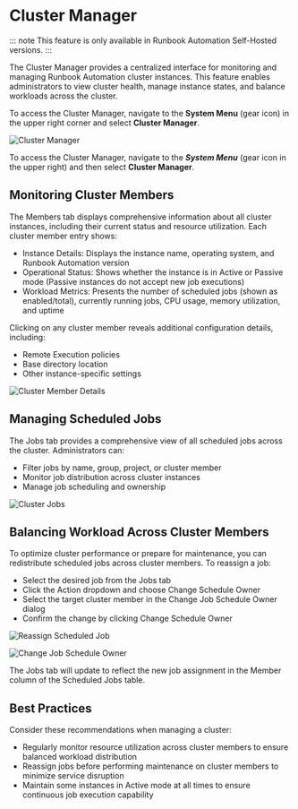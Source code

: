 # Cluster Manager

::: note
This feature is only available in Runbook Automation Self-Hosted versions.
:::

The Cluster Manager provides a centralized interface for monitoring and managing Runbook Automation cluster instances. This feature enables administrators to view cluster health, manage instance states, and balance workloads across the cluster.

To access the Cluster Manager, navigate to the **System Menu** (gear icon) in the upper right corner and select **Cluster Manager**.

![Cluster Manager](/assets/img/cluster-manager.png)<br>

To access the Cluster Manager, navigate to the **_System Menu_** (gear icon in the upper right) and then select **Cluster Manager**.

## Monitoring Cluster Members

The Members tab displays comprehensive information about all cluster instances, including their current status and resource utilization. Each cluster member entry shows:

* Instance Details: Displays the instance name, operating system, and Runbook Automation version
* Operational Status: Shows whether the instance is in Active or Passive mode (Passive instances do not accept new job executions)
* Workload Metrics: Presents the number of scheduled jobs (shown as enabled/total), currently running jobs, CPU usage, memory utilization, and uptime

Clicking on any cluster member reveals additional configuration details, including:

* Remote Execution policies
* Base directory location
* Other instance-specific settings

![Cluster Member Details](/assets/img/cluster-manager-member-expanded.png)<br>

## Managing Scheduled Jobs

The Jobs tab provides a comprehensive view of all scheduled jobs across the cluster. Administrators can:

* Filter jobs by name, group, project, or cluster member
* Monitor job distribution across cluster instances
* Manage job scheduling and ownership

![Cluster Jobs](/assets/img/cluster-manager-jobs-tab.png)<br>

## Balancing Workload Across Cluster Members

To optimize cluster performance or prepare for maintenance, you can redistribute scheduled jobs across cluster members. To reassign a job:

* Select the desired job from the Jobs tab
* Click the Action dropdown and choose Change Schedule Owner
* Select the target cluster member in the Change Job Schedule Owner dialog
* Confirm the change by clicking Change Schedule Owner

![Reassign Scheduled Job](/assets/img/cluster-manager-action-dropdown.png)<br>

![Change Job Schedule Owner](/assets/img/cluster-manager-change-schedule-owner.png)<br>

The Jobs tab will update to reflect the new job assignment in the Member column of the Scheduled Jobs table.

## Best Practices

Consider these recommendations when managing a cluster:

* Regularly monitor resource utilization across cluster members to ensure balanced workload distribution
* Reassign jobs before performing maintenance on cluster members to minimize service disruption
* Maintain some instances in Active mode at all times to ensure continuous job execution capability